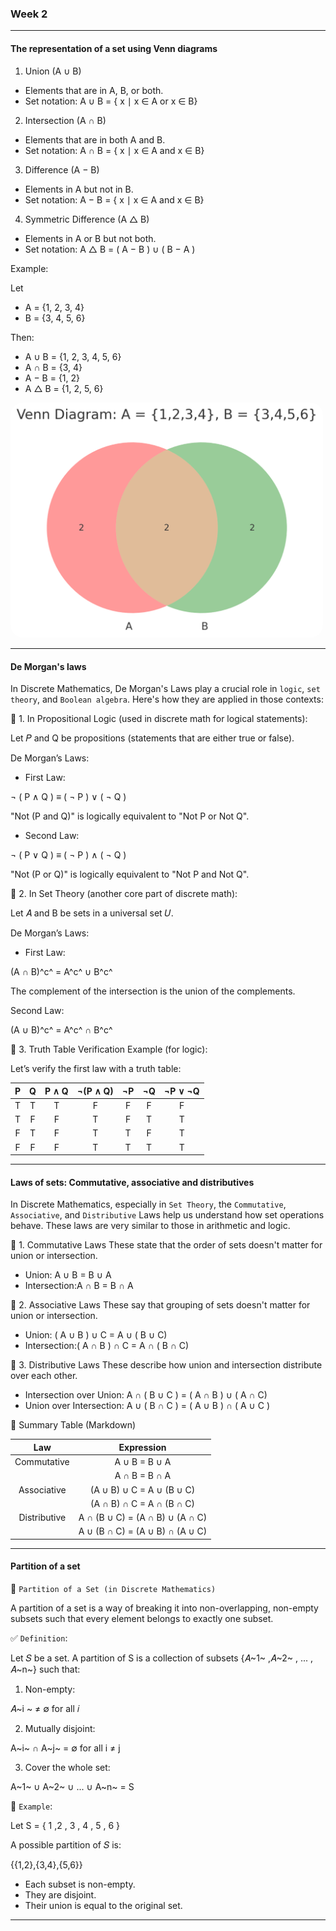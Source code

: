 ### Week 2

---

#### The representation of a set using Venn diagrams

1. Union (A ∪ B)

- Elements that are in A, B, or both.
- Set notation: A ∪ B = { x ∣ x ∈ A or x ∈ B}

2. Intersection (A ∩ B)

- Elements that are in both A and B.
- Set notation: A ∩ B = { x ∣ x ∈ A and x ∈ B}

3. Difference (A − B)

- Elements in A but not in B.
- Set notation: A − B = { x ∣ x ∈ A and x ∈ B}

4. Symmetric Difference (A △ B)

- Elements in A or B but not both.
- Set notation: A △ B = ( A − B ) ∪ ( B − A )

Example:

Let

- A = {1, 2, 3, 4}
- B = {3, 4, 5, 6}

Then:

- A ∪ B = {1, 2, 3, 4, 5, 6}
- A ∩ B = {3, 4}
- A − B = {1, 2}
- A △ B = {1, 2, 5, 6}

<img src="./venn diagram.png" width="500px" style="border-radius: 20px;" >

---

#### De Morgan's laws

In Discrete Mathematics, De Morgan's Laws play a crucial role in `logic`, `set theory`, and `Boolean algebra`. Here's how they are applied in those contexts:

🔷 1. In Propositional Logic (used in discrete math for logical statements):

Let 𝑃 and Q be propositions (statements that are either true or false).

De Morgan’s Laws:

- First Law:

¬ ( P ∧ Q ) ≡ ( ¬ P ) ∨ ( ¬ Q )

"Not (P and Q)" is logically equivalent to "Not P or Not Q".

- Second Law:

¬ ( P ∨ Q ) ≡ ( ¬ P ) ∧ ( ¬ Q )

"Not (P or Q)" is logically equivalent to "Not P and Not Q".

🔷 2. In Set Theory (another core part of discrete math):

Let 𝐴 and B be sets in a universal set 𝑈.

De Morgan’s Laws:

- First Law:

(A ∩ B)^c^ = A^c^ ∪ B^c^

The complement of the intersection is the union of the complements.

Second Law:

(A ∪ B)^c^ = A^c^ ∩ B^c^

🔷 3. Truth Table Verification Example (for logic):

Let’s verify the first law with a truth table:

|  P  |  Q  | P ∧ Q | ¬(P ∧ Q) | ¬P  | ¬Q  | ¬P ∨ ¬Q |
| :-: | :-: | :---: | :------: | :-: | :-: | :-----: |
|  T  |  T  |   T   |    F     |  F  |  F  |    F    |
|  T  |  F  |   F   |    T     |  F  |  T  |    T    |
|  F  |  T  |   F   |    T     |  T  |  F  |    T    |
|  F  |  F  |   F   |    T     |  T  |  T  |    T    |

---

#### Laws of sets: Commutative, associative and distributives

In Discrete Mathematics, especially in `Set Theory`, the `Commutative`, `Associative`, and `Distributive` Laws help us understand how set operations behave. These laws are very similar to those in arithmetic and logic.

🔷 1. Commutative Laws
These state that the order of sets doesn't matter for union or intersection.

- Union: A ∪ B = B ∪ A
- Intersection:A ∩ B = B ∩ A

🔷 2. Associative Laws
These say that grouping of sets doesn't matter for union or intersection.

- Union: ( A ∪ B ) ∪ C = A ∪ ( B ∪ C)
- Intersection:( A ∩ B ) ∩ C = A ∩ ( B ∩ C)

🔷 3. Distributive Laws
These describe how union and intersection distribute over each other.

- Intersection over Union: A ∩ ( B ∪ C ) = ( A ∩ B ) ∪ ( A ∩ C)
- Union over Intersection: A ∪ ( B ∩ C ) = ( A ∪ B ) ∩ ( A ∪ C )

📌 Summary Table (Markdown)

|     Law      |           Expression            |
| :----------: | :-----------------------------: |
| Commutative  |          A ∪ B = B ∪ A          |
|              |          A ∩ B = B ∩ A          |
| Associative  |    (A ∪ B) ∪ C = A ∪ (B ∪ C)    |
|              |    (A ∩ B) ∩ C = A ∩ (B ∩ C)    |
| Distributive | A ∩ (B ∪ C) = (A ∩ B) ∪ (A ∩ C) |
|              | A ∪ (B ∩ C) = (A ∪ B) ∩ (A ∪ C) |

---

#### Partition of a set

🔷 `Partition of a Set (in Discrete Mathematics)`

A partition of a set is a way of breaking it into non-overlapping, non-empty subsets such that every element belongs to exactly one subset.

✅ `Definition`:

Let 𝑆 be a set. A partition of S is a collection of subsets {𝐴~1~ ,𝐴~2~ , ... , 𝐴~n~} such that:

1. Non-empty:

𝐴~i ~ ≠ ∅ for all 𝑖

2. Mutually disjoint:

A~i~ ∩ A~j~ = ∅ for all i ≠ j

3. Cover the whole set:

A~1~ ∪ A~2~ ∪ ... ∪ A~n~ = S

🧠 `Example`:

Let S = { 1 ,2 , 3 , 4 , 5 , 6 }

A possible partition of 𝑆 is:

{{1,2},{3,4},{5,6}}

- Each subset is non-empty.
- They are disjoint.
- Their union is equal to the original set.

---
